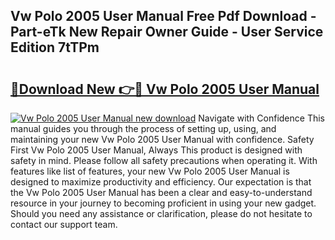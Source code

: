 ## Vw Polo 2005 User Manual Free Pdf Download - Part-eTk New Repair Owner Guide - User Service Edition 7tTPm

# <h2><a href="http://bc81076.oget.top/?id=Vw+Polo+2005+User+Manual">🔗Download New 👉🔴 Vw Polo 2005 User Manual</a></h2>

[![Vw Polo 2005 User Manual new download](https://i.imgur.com/5g1atiW.png)](http://bc81076.oget.top/?id=Vw+Polo+2005+User+Manual)
Navigate with Confidence This manual guides you through the process of setting up, using, and maintaining your new Vw Polo 2005 User Manual with confidence. Safety First Vw Polo 2005 User Manual, Always This product is designed with safety in mind. Please follow all safety precautions when operating it. With features like list of features, your new Vw Polo 2005 User Manual is designed to maximize productivity and efficiency. Our expectation is that the Vw Polo 2005 User Manual has been a clear and easy-to-understand resource in your journey to becoming proficient in using your new gadget. Should you need any assistance or clarification, please do not hesitate to contact our support team.
